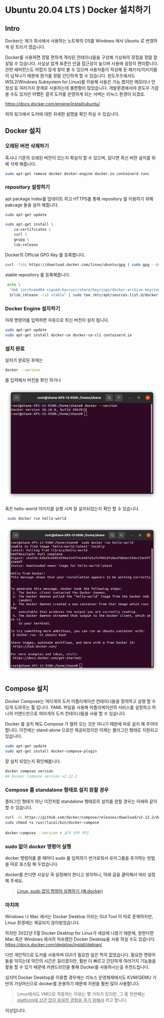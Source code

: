# Ubuntu 20.04 LTS ) Docker 설치하기 

## Intro

Docker는 제가 회사에서 사용하는 노트북의 OS를 Windows 에서 Ubuntu 로 변경하게 된 트리거 였습니다.

Docker를 사용하면 정말 편하게 격리된 컨테이너들을 구성해 가상화의 장점을 정말 잘 살릴 수 있습니다. 사실상 업계 표준인 만큼 접근성이 높으며 사용에 굉장히 편리합니다. 관련 레퍼런스도 어렵지 않게 찾아 볼 수 있으며 사용자들이 작성해 둔 패키지/이미지들이 넘쳐나기 때문에 뭔가를 정말 간단하게 할 수 있습니다. 윈도우즈에서도 WSL2(Windows Subsystem for Linux)를 이용해 사용은 가능 했지만 메모리나 안정성 등 여러가지 문제로 사용하는데 불편함이 많았습니다. 개발환경에서야 윈도우 가끔 쓸 수도 있지만 어쨌든 결국 도커를 운영하게 되는 서버는 리눅스 환경이 되겠죠.

https://docs.docker.com/engine/install/ubuntu/

위의 링크에서 도커에 대한 자세한 설명을 확인 하실 수 있습니다.

## Docker 설치

### 오래된 버전 삭제하기

혹시나 기존의 오래된 버전이 있는지 확실히 할 수 있으며, 있다면 최신 버전 설치를 위해 삭제 해줍니다.

```bash
sudo apt-get remove docker docker-engine docker.io containerd runc
```

### repository 설정하기

apt package index를 업데이트 하고 HTTPS를 통해 repository 를 이용하기 위해 pakcage 들을 설치 해줍니다.

```bash
sudo apt-get update
```

```bash
sudo apt-get install \
    ca-certificates \
    curl \
    gnupg \
    lsb-release
```

Docker의 Official GPG Key 를 등록합니다.

```bash
curl -fsSL https://download.docker.com/linux/ubuntu/gpg | sudo gpg --dearmor -o /usr/share/keyrings/docker-archive-keyring.gpg
```

stable repository 를 등록해줍니다.

```bash
 echo \
  "deb [arch=amd64 signed-by=/usr/share/keyrings/docker-archive-keyring.gpg] https://download.docker.com/linux/ubuntu \
  $(lsb_release -cs) stable" | sudo tee /etc/apt/sources.list.d/docker.list > /dev/null
```

### Docker Engine 설치하기

아래 명령어를 입력하면 자동으로 최신 버전이 설치 됩니다.

```bash
sudo apt-get update
sudo apt-get install docker-ce docker-ce-cli containerd.io
```

### 설치 완료

설치가 완료된 후에는

```bash
docker --version
```

를 입력해서 버전을 확인 하거나

![image-20210919181521058](https://raw.githubusercontent.com/Shane-Park/mdblog/main/OS/linux/ubuntu/docker.assets/image-20210919181521058.png)

 혹은 hello-world 이미지를 실행 시켜 잘 설치되었는지 확인 할 수 있습니다.

```bash
 sudo docker run hello-world
```

![image-20210919181654082](https://raw.githubusercontent.com/Shane-Park/mdblog/main/OS/linux/ubuntu/docker.assets/image-20210919181654082.png)

## Compose 설치

Docker Compose는 여러개의 도커 어플리케이션 컨테이너들을 정의하고 실행 할 수 있게 도와주는 툴 입니다. YAML 파일을 사용해 어플리케이션의 서비스를 설정하고 하나의 커맨드만으로 여러개의 도커 컨테이너들을 사용 할 수 있습니다.

Docker 를 설치 해도 Compose 가 딸려 오는 것은 아니기 때문에 따로 설치 해 주어야 합니다. 이전에는 stand-alone 으로만 제공되었지만 이제는 플러그인 형태로 지원되고 있습니다.

```bash
sudo apt-get update
sudo apt-get install docker-compose-plugin
```

잘 설치 되었는지 확인해봅니다.

```bash
docker compose version
## Docker Compose version v2.12.2
```

### Compose 를 standalone 형태로 설치 원할 경우

플러그인 형태가 아닌 이전처럼 standalone 형태로의 설치를 원할 경우는 아래와 같이 할 수 있습니다.

```bash
curl -SL https://github.com/docker/compose/releases/download/v2.12.2/docker-compose-linux-x86_64 -o /usr/local/bin/docker-compose
sudo chmod +x /usr/local/bin/docker-compose

docker-compose --version # 설치 여부 확인
```

### sudo 없이 docker 명령어 실행

docker 명령어를 쓸 때마다 sudo 를 입력하기 번거로워서 유저그룹을 추가하는 방법을 따로 포스팅 해 두었습니다.

docker를 쓴다면 사실상 꼭 설정해야 한다고 생각하니, 아래 글을 클릭해서 따라 설정 해 주세요.

> [Linux, sudo 없이 명령어 실행하기 (예:docker)](https://shanepark.tistory.com/250)

### 마치며

Windows 나 Mac 에서는 Docker Desktop 이라는 GUI Tool 이 따로 존재하지만, Linux 환경에는 제공되지 않아왔었습니다.

하지만 2022년 5월 Docker Desktop for Linux가 세상에 나왔기 때문에,  원한다면 Mac 혹은 Windows 에서의 익숙했던 Docker Desktop을 사용 하실 수도 있습니다. https://docs.docker.com/desktop/install/debian/

다만 개인적으로 도커를 사용하며 GUI가 필요한 일은 딱히 없었습니다. 필요한 명령어들을 익히는데 약간의 시간은 걸리겠지만, 훨씬 더 빠르고 간단하게 여러가지 기능들을 활용 할 수 있기 때문에 커맨드라인을 통해 Docker를 사용하시는걸 추천드립니다.

심지어 Docker Desktop을 이용할 경우에는 리눅스 운영체제에서도 KVM/QEMU 기반의 가상머신으로 docker를 운용하기 때문에 자원을 훨씬 많이 사용합니다. 

> Linux에서도 VM으로 작동하는 이유는 몇 가지가 있지만, 그 중 첫번째는 <u>platform에 상관 없이 동일한 경험을 주기 위해서</u> 라고 합니다.

이상입니다.
